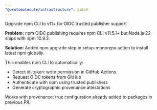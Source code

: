 ```yaml
---
"@protomolecule/infrastructure": patch
---
```


Upgrade npm CLI to v11+ for OIDC trusted publisher support

**Problem:**
npm OIDC publishing requires npm CLI v11.5.1+ but Node.js 22 ships with npm 10.9.3.

**Solution:**
Added npm upgrade step in setup-monorepo action to install latest npm globally.

This enables npm CLI to automatically:

- Detect id-token: write permission in GitHub Actions
- Request OIDC tokens from GitHub
- Authenticate with npm using trusted publishers
- Generate cryptographic provenance attestations

Works with provenance: true configuration already added to packages in previous PR.
